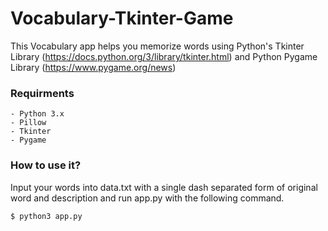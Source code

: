 # Vocabulary-Tkinter-Game
This Vocabulary app helps you memorize words using Python's Tkinter Library (https://docs.python.org/3/library/tkinter.html) and Python Pygame Library (https://www.pygame.org/news)

### Requirments
```
- Python 3.x
- Pillow
- Tkinter
- Pygame
```

### How to use it? 
Input your words into data.txt with a single dash separated form of original word and description and run app.py with the following command.
```
$ python3 app.py
```
